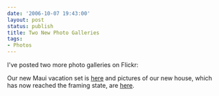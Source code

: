 ```yaml
---
date: '2006-10-07 19:43:00'
layout: post
status: publish
title: Two New Photo Galleries
tags:
- Photos
---
```


I've posted two more photo galleries on Flickr:

Our new Maui vacation set is [here](http://www.flickr.com/photos/forkbender/sets/72157594317428426/) and pictures of our new house, which has now reached the framing state, are [here](http://www.flickr.com/photos/forkbender/sets/72157594317235765/).
